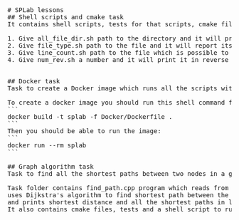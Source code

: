 <pre>
# SPLab lessons
## Shell scripts and cmake task
It contains shell scripts, tests for that scripts, cmake files.

1. Give all_file_dir.sh path to the directory and it will print all file names on given folder with subfolders.
2. Give file_type.sh path to the file and it will report its type.
3. Give line_count.sh path to the file which is possible to read and it will report number of lines in the given argument.
4. Give num_rev.sh a number and it will print it in reverse order.


## Docker task
Task to create a Docker image which runs all the scripts with specific arguments.

To create a docker image you should run this shell command from the SPLab-Repo folder:
```
docker build -t splab -f Docker/Dockerfile .
```
Then you should be able to run the image:
```
docker run --rm splab
```

## Graph algorithm task
Task to find all the shortest paths between two nodes in a graph.

Task folder contains find_path.cpp program which reads from the input file,
uses Dijkstra's algorithm to find shortest path between the nodes,
and prints shortest distance and all the shortest paths in lexicographical order.
It also contains cmake files, tests and a shell script to run these tests.
</pre>